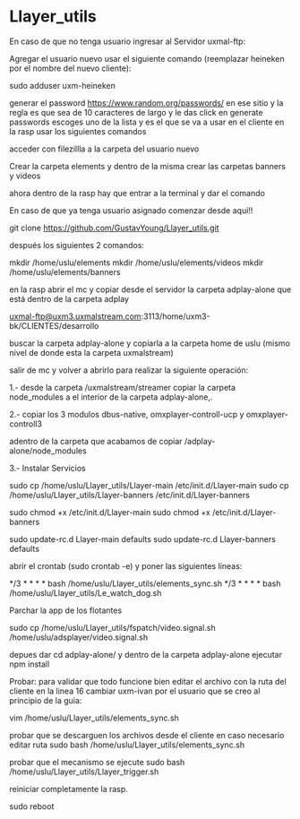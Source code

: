 # Llayer_utils
En caso de que no tenga usuario ingresar al Servidor uxmal-ftp:

Agregar el usuario nuevo usar el siguiente comando (reemplazar heineken por el nombre del nuevo cliente):

sudo adduser uxm-heineken

generar el password https://www.random.org/passwords/ en ese sitio y la regla es que sea de 10 caracteres de largo y le das click en generate passwords escoges uno de la lista y es el que se va a usar en el cliente en la rasp usar los siguientes comandos 

acceder con filezillla a la carpeta del usuario nuevo 

Crear la carpeta elements y dentro de la misma crear las carpetas banners y videos

ahora dentro de la rasp hay que entrar a la terminal y dar el comando 

En caso de que ya tenga usuario asignado comenzar desde aqui!!

git clone https://github.com/GustavYoung/Llayer_utils.git

después los siguientes 2 comandos:

mkdir /home/uslu/elements
mkdir /home/uslu/elements/videos
mkdir /home/uslu/elements/banners

en la rasp abrir el mc y copiar desde el servidor la carpeta adplay-alone que está dentro de la carpeta adplay

uxmal-ftp@uxm3.uxmalstream.com:3113/home/uxm3-bk/CLIENTES/desarrollo

 buscar la carpeta adplay-alone y copiarla a la carpeta home de uslu (mismo nivel de donde esta la carpeta uxmalstream)

salir de mc y volver a abrirlo para realizar la siguiente operación:

1.- desde la carpeta /uxmalstream/streamer copiar la carpeta node_modules a el interior de la carpeta adplay-alone,.



2.- copiar los 3 modulos 
dbus-native, 
omxplayer-controll-ucp 
y omxplayer-controll3 

adentro de la carpeta que acabamos de copiar /adplay-alone/node_modules

3.- Instalar Servicios

sudo cp /home/uslu/Llayer_utils/Llayer-main /etc/init.d/Llayer-main
sudo cp /home/uslu/Llayer_utils/Llayer-banners /etc/init.d/Llayer-banners

sudo chmod +x /etc/init.d/Llayer-main
sudo chmod +x /etc/init.d/Llayer-banners

sudo update-rc.d Llayer-main defaults
sudo update-rc.d Llayer-banners defaults


abrir el crontab (sudo crontab -e) y poner las siguientes líneas:

*/3 * * * * bash /home/uslu/Llayer_utils/elements_sync.sh
*/3 * * * * bash /home/uslu/Llayer_utils/Le_watch_dog.sh

Parchar la app de los flotantes 

sudo cp /home/uslu/Llayer_utils/fspatch/video.signal.sh /home/uslu/adsplayer/video.signal.sh

depues dar cd adplay-alone/ y dentro de la carpeta adplay-alone ejecutar npm install

Probar:
 para validar que todo funcione bien editar el archivo con la ruta del cliente en la linea 16 cambiar uxm-ivan por el usuario que se creo al principio de la guia:

vim /home/uslu/Llayer_utils/elements_sync.sh

probar que se descarguen los archivos desde el cliente en caso necesario editar ruta
sudo bash /home/uslu/Llayer_utils/elements_sync.sh


probar que el mecanismo se ejecute 
sudo bash /home/uslu/Llayer_utils/Llayer_trigger.sh

reiniciar completamente la rasp.

sudo reboot

